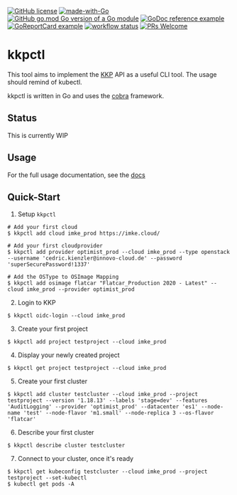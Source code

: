 [![GitHub license](https://img.shields.io/github/license/cedi/kkpctl.svg)](https://github.com/cedi/kkpctl/blob/main/LICENSE)
[![made-with-Go](https://img.shields.io/badge/Made%20with-Go-1f425f.svg)](http://golang.org)
[![GitHub go.mod Go version of a Go module](https://img.shields.io/github/go-mod/go-version/cedi/kkpctl.svg)](https://github.com/cedi/kkpctl)
[![GoDoc reference example](https://img.shields.io/badge/godoc-reference-blue.svg)](https://pkg.go.dev/github.com/cedi/kkpctl)
[![GoReportCard example](https://goreportcard.com/badge/github.com/cedi/kkpctl)](https://goreportcard.com/report/github.com/cedi/kkpctl)
[![workflow status](https://github.com/cedi/kkpctl/actions/workflows/go.yml/badge.svg)](https://github.com/cedi/kkpctl/actions)
[![PRs Welcome](https://img.shields.io/badge/PRs-welcome-brightgreen.svg?style=flat-square)](http://makeapullrequest.com)

# kkpctl

This tool aims to implement the [KKP](github.com/kubermatic/kubermatic) API as a useful CLI tool.
The usage should remind of kubectl.

kkpctl is written in Go and uses the [cobra](github.com/spf13/cobra) framework.

## Status

This is currently WIP

## Usage

For the full usage documentation, see the [docs](docs/commandline-usage.md)

## Quick-Start

1. Setup `kkpctl`
```
# Add your first cloud
$ kkpctl add cloud imke_prod https://imke.cloud/

# Add your first cloudprovider
$ kkpctl add provider optimist_prod --cloud imke_prod --type openstack --username 'cedric.kienzler@innovo-cloud.de' --password 'superSecurePassword!1337'

# Add the OSType to OSImage Mapping
$ kkpctl add osimage flatcar "Flatcar_Production 2020 - Latest" --cloud imke_prod --provider optimist_prod
```

2. Login to KKP
```
$ kkpctl oidc-login --cloud imke_prod
```

3. Create your first project
```
$ kkpctl add project testproject --cloud imke_prod
```

4. Display your newly created project
```
$ kkpctl get project testproject --cloud imke_prod
```

5. Create your first cluster
```
$ kkpctl add cluster testcluster --cloud imke_prod --project testproject --version '1.18.13' --labels 'stage=dev' --features 'AuditLogging' --provider 'optimist_prod' --datacenter 'es1' --node-name 'test' --node-flavor 'm1.small' --node-replica 3 --os-flavor 'flatcar'
```

6. Describe your first cluster
```
$ kkpctl describe cluster testcluster
```

7. Connect to your cluster, once it's ready
```
$ kkpctl get kubeconfig testcluster --cloud imke_prod --project testproject --set-kubectl
$ kubectl get pods -A
```
